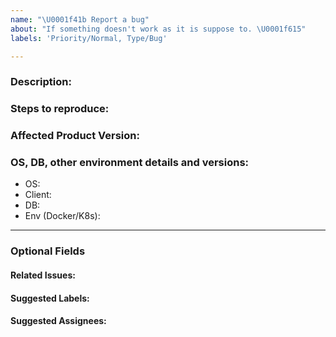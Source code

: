 ```yaml
---
name: "\U0001f41b Report a bug"
about: "If something doesn't work as it is suppose to. \U0001f615"
labels: 'Priority/Normal, Type/Bug'

---
```


### Description:
<!-- Describe the issue -->

### Steps to reproduce:


### Affected Product Version:
<!-- Committers can use Affected/*** labels -->

### OS, DB, other environment details and versions:
- OS:
- Client:
- DB:
- Env (Docker/K8s):

---
### Optional Fields
#### Related Issues:
<!-- Any related issues from this/other repositories-->

#### Suggested Labels:
<!--Only to be used by non-committers-->

#### Suggested Assignees:
<!--Only to be used by non-committers-->
